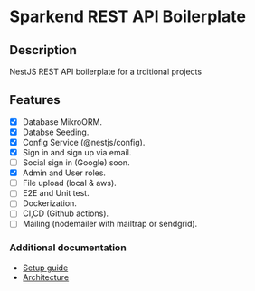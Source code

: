 # Sparkend REST API Boilerplate

## Description
NestJS REST API boilerplate for a trditional projects

## Features
- [x] Database MikroORM.
- [x] Databse Seeding.
- [x] Config Service (@nestjs/config).
- [x] Sign in and sign up via email.
- [ ] Social sign in (Google) soon.
- [x] Admin and User roles.
- [ ] File upload (local & aws).
- [ ] E2E and Unit test.
- [ ] Dockerization.
- [ ] CI,CD (Github actions).
- [ ] Mailing (nodemailer with mailtrap or sendgrid).

### Additional documentation
- [Setup guide](/docs/setup.md)
- [Architecture](/docs/architecture.md)